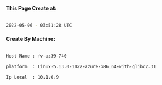 
   
#### This Page Create at:

```bash

2022-05-06 - 03:51:28 UTC

```

#### Create By Machine:

```bash

Host Name : fv-az39-740

platform  : Linux-5.13.0-1022-azure-x86_64-with-glibc2.31

Ip Local  : 10.1.0.9

```

